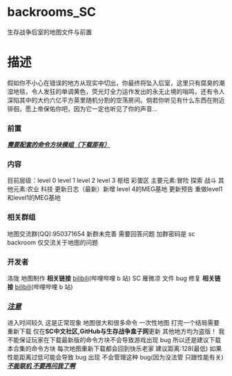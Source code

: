# backrooms_SC
生存战争后室的地图文件与前置
# 描述

假如你不小心在错误的地方从现实中切出，你最终将坠入后室，这里只有腐臭的潮湿地毯，令人发狂的单调黄色，荧光灯全力运作发出的永无止境的嗡鸣，还有令人深陷其中的大约六亿平方英里随机分割的空荡房间。倘若你听见有什么东西在附近徘徊，愿上帝保佑你吧，因为它一定也听见了你的声音...

### 前置

**<u>_需要配套的命令方块模组（下载那有）_</u>**

### 内容

目前层级：level 0 level 1 level 2 level 3 枢纽 彩蛋区
主要元素:冒险 探索 战斗
其他元素:农业 科技
更新日志（最新）新增 level 4的MEG基地
更新预告 重做level1和level1的MEG基地

### 相关群组

地图交流群(QQ):950371654 新群未完善 需要回答问题 加群密码是 
sc backroom
仅交流关于地图的问题

### 开发者

洛陇 地图制作
**相关链接**
[bilibili](https://space.bilibili.com/1066455512?spm_id_from=333.1007.0.0)(哔哩哔哩 b 站)
SC 雁微凉 文件 bug 修复
**相关链接**
[bilibili](https://space.bilibili.com/525233899?spm_id_from=333.337.0.0)(哔哩哔哩 b 站)

### **<u>_注意_</u>**

进入时间较久 这是正常现象 地图很大和很多命令
一次性地图 打完一个结局需要重新下载
仅在**SC中文社区,GitHub与生存战争盒子网**更新 其他地方均为盗版！
我不能保证玩家在下载最新版的命令方块不会导致游戏出现 bug 所以还是建议下载本合集的命令方块
每次地图重新下载都会回到快乐老家
建议距离:128(最低)
如果性能距离过低可能会导致 bug 出现 不会管理这种 bug(因为没法管 只跟性能有关)
_<u>**不能联机 不要再问我了啊**</u>_
